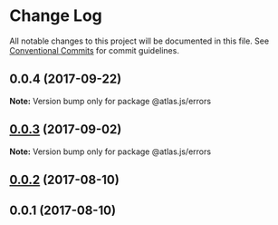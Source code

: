 # Change Log

All notable changes to this project will be documented in this file.
See [Conventional Commits](https://conventionalcommits.org) for commit guidelines.

<a name="0.0.4"></a>
## 0.0.4 (2017-09-22)




**Note:** Version bump only for package @atlas.js/errors

<a name="0.0.3"></a>
## [0.0.3](https://github.com/strvcom/atlas.js/compare/@atlas.js/errors@0.0.2...@atlas.js/errors@0.0.3) (2017-09-02)




**Note:** Version bump only for package @atlas.js/errors

<a name="0.0.2"></a>
## [0.0.2](https://github.com/strvcom/atlas.js/compare/@atlas.js/errors@0.0.1...@atlas.js/errors@0.0.2) (2017-08-10)




<a name="0.0.1"></a>
## 0.0.1 (2017-08-10)
